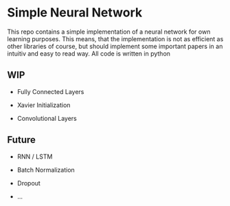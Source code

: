 # Simple Neural Network
This repo contains a simple implementation of a neural network for own learning purposes. This means, that the implementation is not as efficient as other libraries of course, but should implement some important papers in an intuitiv and easy to read way.
All code is written in python

## WIP
- Fully Connected Layers

- Xavier Initialization

- Convolutional Layers

## Future

- RNN / LSTM

- Batch Normalization

- Dropout

- ...